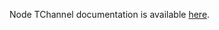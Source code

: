 Node TChannel documentation is available [here](http://tchannel.readthedocs.org/projects/tchannel-node/en/latest/index.html).
